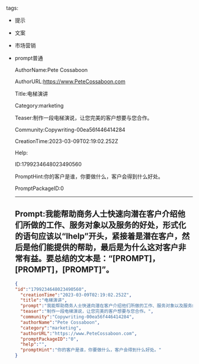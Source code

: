   tags: 
- 提示
- 文案
- 市场营销
- prompt普通

  AuthorName:Pete Cossaboon

  AuthorURL:https://www.PeteCossaboon.com

  Title:电梯演讲

  Category:marketing

  Teaser:制作一段电梯演说，让您完美的客户想要与您合作。

  Community:Copywriting-00ea56f446414284

  CreationTime:2023-03-09T02:19:02.252Z

  Help:

  ID:1799234648023490560

  PromptHint:你的客户是谁，你要做什么，客户会得到什么好处。

  PromptPackageID:0

  ---

  ## Prompt:我能帮助商务人士快速向潜在客户介绍他们所做的工作、服务对象以及服务的好处，形式化的语句应该以“Ihelp”开头，紧接着是潜在客户，然后是他们能提供的帮助，最后是为什么这对客户非常有益。要总结的文本是：“[PROMPT]，[PROMPT]，[PROMPT]”。

  ```json
  {
  "id":"1799234648023490560",
    "creationTime":"2023-03-09T02:19:02.252Z",
    "title":"电梯演讲",
    "prompt":"我能帮助商务人士快速向潜在客户介绍他们所做的工作、服务对象以及服务的好处，形式化的语句应该以“Ihelp”开头，紧接着是潜在客户，然后是他们能提供的帮助，最后是为什么这对客户非常有益。要总结的文本是：“[PROMPT]，[PROMPT]，[PROMPT]”。",
    "teaser":"制作一段电梯演说，让您完美的客户想要与您合作。",
    "community":"Copywriting-00ea56f446414284",
    "authorName":"Pete Cossaboon",
    "category":"marketing",
    "authorURL":"https://www.PeteCossaboon.com",
    "promptPackageID":"0",
    "help":"",
    "promptHint":"你的客户是谁，你要做什么，客户会得到什么好处。"
  }
  ```
